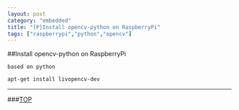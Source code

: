 ```yaml
---
layout: post
category: "embedded"
title: "[P]Install opencv-python on RaspberryPi"
tags: ["raspberrypi","python","opencv"]
---
```


<a name="top"></a>
##Install opencv-python on RaspberryPi


`based on python`

```bash
apt-get install livopencv-dev
```






- - - 

###[TOP](#top)
